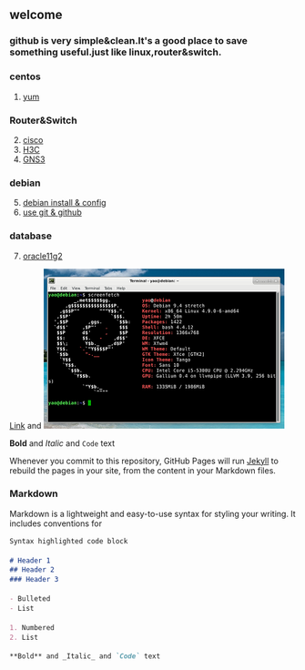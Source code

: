 ## welcome
### github is very simple&clean.It's a good place to save something useful.just like linux,router&switch.


  ### centos 
1. [yum](centosyum.html)
### Router&Switch
2. [cisco](cisco1.html)
3. [H3C](h3c1.html)
4. [GNS3](gns.html)
### debian 
5. [debian install & config](debian1.html)
6. [use git & github](gituse.html)
### database 
7. [oracle11g2](oracle11g2.html)

[Link](url) and 
![Image](./images/debian.png)

**Bold** and _Italic_ and `Code` text

Whenever you commit to this repository, GitHub Pages will run [Jekyll](https://jekyllrb.com/) to rebuild the pages in your site, from the content in your Markdown files.



### Markdown

Markdown is a lightweight and easy-to-use syntax for styling your writing. It includes conventions for

```markdown
Syntax highlighted code block

# Header 1
## Header 2
### Header 3

- Bulleted
- List

1. Numbered
2. List

**Bold** and _Italic_ and `Code` text
```
